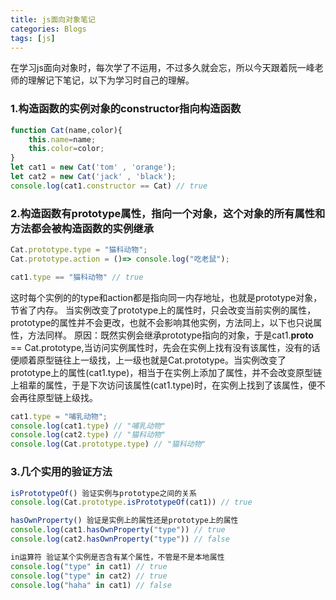 ```yaml
---
title: js面向对象笔记
categories: Blogs
tags: [js]
---
```

在学习js面向对象时，每次学了不运用，不过多久就会忘，所以今天跟着阮一峰老师的理解记下笔记，以下为学习时自己的理解。<!--more-->
### 1.构造函数的实例对象的constructor指向构造函数	
```javascript
function Cat(name,color){
	this.name=name;
	this.color=color;
}
let cat1 = new Cat('tom' , 'orange');
let cat2 = new Cat('jack' , 'black');
console.log(cat1.constructor == Cat) // true
```

### 2.构造函数有prototype属性，指向一个对象，这个对象的所有属性和方法都会被构造函数的实例继承

```javascript
Cat.prototype.type = "猫科动物";
Cat.prototype.action = ()=> console.log("吃老鼠");

cat1.type == "猫科动物" // true
```

这时每个实例的的type和action都是指向同一内存地址，也就是prototype对象，节省了内存。
当实例改变了prototype上的属性时，只会改变当前实例的属性，prototype的属性并不会更改，也就不会影响其他实例，方法同上，以下也只说属性，方法同样。
原因：既然实例会继承prototype指向的对象，于是cat1.__proto__ == Cat.prototype,当访问实例属性时，先会在实例上找有没有该属性，没有的话便顺着原型链往上一级找，上一级也就是Cat.prototype。当实例改变了prototype上的属性(cat1.type)，相当于在实例上添加了属性，并不会改变原型链上祖辈的属性，于是下次访问该属性(cat1.type)时，在实例上找到了该属性，便不会再往原型链上级找。

```javascript
cat1.type = "哺乳动物";
console.log(cat1.type) // "哺乳动物"
console.log(cat2.type) // "猫科动物"
console.log(Cat.prototype.type) // "猫科动物"
```

### 3.几个实用的验证方法
```javascript
isPrototypeOf() 验证实例与prototype之间的关系
console.log(Cat.prototype.isPrototypeOf(cat1)) // true

hasOwnProperty() 验证是实例上的属性还是prototype上的属性
console.log(cat1.hasOwnProperty("type")) // true
console.log(cat2.hasOwnProperty("type")) // false

in运算符 验证某个实例是否含有某个属性，不管是不是本地属性
console.log("type" in cat1) // true
console.log("type" in cat2) // true
console.log("haha" in cat1) // false
```